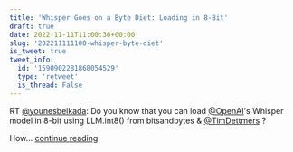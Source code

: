 ```yaml
---
title: 'Whisper Goes on a Byte Diet: Loading in 8-Bit'
draft: true
date: 2022-11-11T11:00:36+00:00
slug: '202211111100-whisper-byte-diet'
is_tweet: true
tweet_info:
  id: '1590902281868054529'
  type: 'retweet'
  is_thread: False
---
```




RT [@younesbelkada](https://x.com/younesbelkada): Do you know that you can load [@OpenAI](https://x.com/OpenAI)'s Whisper model in 8-bit using LLM.int8() from bitsandbytes &amp; [@TimDettmers](https://x.com/TimDettmers) ?

How… [continue reading](https://x.com/sytelus/status/1590902281868054529)
